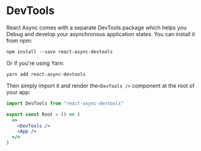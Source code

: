 # DevTools

React Async comes with a separate DevTools package which helps you Debug and develop your asynchronous application states. You can install it from npm:

```text
npm install --save react-async-devtools
```

Or if you're using Yarn:

```text
yarn add react-async-devtools
```

Then simply import it and render the`<DevTools />` component at the root of your app:

```jsx
import DevTools from "react-async-devtools"

export const Root = () => (
  <>
    <DevTools />
    <App />
  </>
)
```
